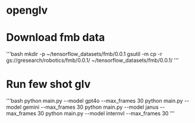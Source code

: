 # openglv

# Download fmb data
'''bash
mkdir -p ~/tensorflow_datasets/fmb/0.0.1
gsutil -m cp -r gs://gresearch/robotics/fmb/0.0.1/ ~/tensorflow_datasets/fmb/0.0.1/
'''

# Run few shot glv
'''bash
python main.py --model gpt4o --max_frames 30
python main.py --model gemini --max_frames 30
python main.py --model janus --max_frames 30
python main.py --model internvl --max_frames 30
'''
